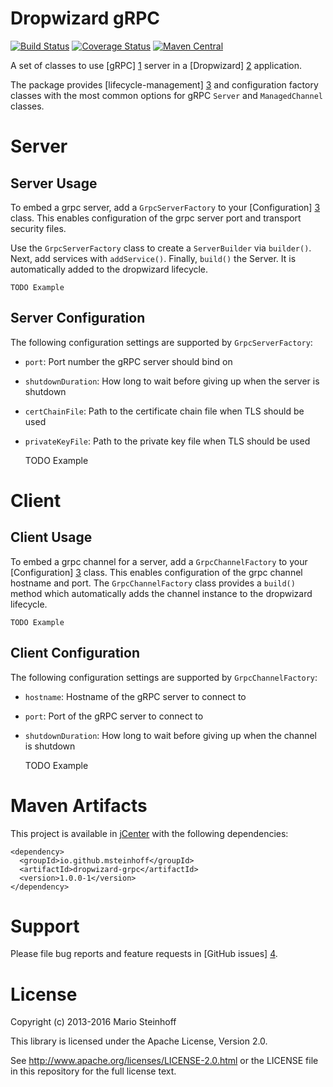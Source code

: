# Dropwizard gRPC

[![Build Status](https://travis-ci.org/msteinhoff/dropwizard-grpc.svg?branch=master)](https://travis-ci.org/msteinhoff/dropwizard-grpc)
[![Coverage Status](https://img.shields.io/coveralls/msteinhoff/dropwizard-grpc.svg)](https://coveralls.io/r/msteinhoff/dropwizard-grpc)
[![Maven Central](https://img.shields.io/maven-central/v/io.github.msteinhoff/dropwizard-grpc.svg)](http://mvnrepository.com/artifact/io.github.msteinhoff/dropwizard-grpc)

A set of classes to use [gRPC] [1] server in a [Dropwizard] [2] application.  

The package provides [lifecycle-management] [3] and configuration factory
classes with the most common options for gRPC `Server` and `ManagedChannel`
classes.  

[1]: http://www.grpc.io/
[2]: http://dropwizard.io/1.0.0/docs
[3]: http://dropwizard.io/1.0.0/docs/manual/core.html#managed-objects

# Server

## Server Usage

To embed a grpc server, add a `GrpcServerFactory` to your [Configuration] [3]
class.  This enables configuration of the grpc server port and transport
security files.  

Use the `GrpcServerFactory` class to create a `ServerBuilder` via `builder()`.  
Next, add services with `addService()`.  Finally, `build()` the Server. It is
automatically added to the dropwizard lifecycle.  

    TODO Example

[3]: http://dropwizard.io/1.0.0/docs/manual/core.html#configuration

## Server Configuration

The following configuration settings are supported by `GrpcServerFactory`:  

* `port`: Port number the gRPC server should bind on
* `shutdownDuration`: How long to wait before giving up when the server is shutdown
* `certChainFile`: Path to the certificate chain file when TLS should be used
* `privateKeyFile`: Path to the private key file when TLS should be used

    TODO Example

# Client

## Client Usage

To embed a grpc channel for a server, add a `GrpcChannelFactory` to your
[Configuration] [3] class.  This enables configuration of the grpc channel
hostname and port.  The `GrpcChannelFactory` class provides a `build()` method 
which automatically adds the channel instance to the dropwizard lifecycle.  

    TODO Example

## Client Configuration

The following configuration settings are supported by `GrpcChannelFactory`:

* `hostname`: Hostname of the gRPC server to connect to
* `port`: Port of the gRPC server to connect to
* `shutdownDuration`: How long to wait before giving up when the channel is
shutdown

    TODO Example

# Maven Artifacts

This project is available in [jCenter](https://bintray.com/bintray/jcenter)
with the following dependencies:  

    <dependency>
      <groupId>io.github.msteinhoff</groupId>
      <artifactId>dropwizard-grpc</artifactId>
      <version>1.0.0-1</version>
    </dependency>

# Support

Please file bug reports and feature requests in [GitHub issues] [4].  

[4]: https://github.com/msteinhoff/dropwizard-grpc/issues

# License

Copyright (c) 2013-2016 Mario Steinhoff

This library is licensed under the Apache License, Version 2.0.

See http://www.apache.org/licenses/LICENSE-2.0.html or the LICENSE file in this
repository for the full license text.  
